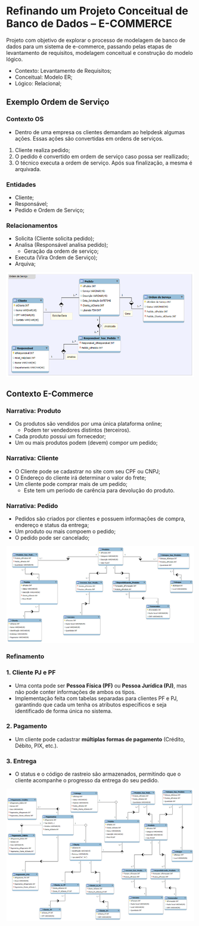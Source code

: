 # Refinando um Projeto Conceitual de Banco de Dados – E-COMMERCE

Projeto com objetivo de explorar o processo de modelagem de banco de dados para um sistema de e-commerce, passando pelas etapas de levantamento de requisitos, modelagem conceitual e construção do modelo lógico.

- Contexto: Levantamento de Requisitos;
- Conceitual: Modelo ER;
- Lógico: Relacional;

## Exemplo Ordem de Serviço

### Contexto OS

- Dentro de uma empresa os clientes demandam ao helpdesk algumas ações. Essas ações são convertidas em ordens de serviços.

1. Cliente realiza pedido;
2. O pedido é convertido em ordem de serviço caso possa ser reallizado;
3. O técnico executa a ordem de serviço. Após sua finalização, a mesma é arquivada.

### Entidades

- Cliente;
- Responsável;
- Pedido e Ordem de Serviço;

### Relacionamentos

- Solicita (Cliente solicita pedido);
- Analisa (Responsável analisa pedido);
  - Geração da ordem de serviço;
- Executa (Vira Ordem de Serviço);
- Arquiva;

![Exemplo](./docs/OrdemServ.png)

## Contexto E-Commerce

### Narrativa: Produto

- Os produtos são vendidos por uma única plataforma online;
  - Podem ter vendedores distintos (terceiros).
- Cada produto possui um fornecedor;
- Um ou mais produtos podem (devem) compor um pedido;

### Narrativa: Cliente

- O Cliente pode se cadastrar no site com seu CPF ou CNPJ;
- O  Endereço do cliente irá determinar o valor do frete;
- Um cliente pode  comprar mais de um pedido;
  - Este tem um período de carência para devolução do produto.

### Narrativa: Pedido

- Pedidos são criados por clientes e possuem informações de compra, endereço e status da entrega;
- Um produto  ou mais compoem o pedido;
- O  pedido pode ser cancelado;

![V1](./docs/ECommerceV1.png)

### Refinamento

### 1. Cliente PJ e PF

- Uma conta pode ser **Pessoa Física (PF)** ou **Pessoa Jurídica (PJ)**, mas não pode conter informações de ambos os tipos.
- Implementação feita com tabelas separadas para clientes PF e PJ, garantindo que cada um tenha os atributos específicos e seja identificado de forma única no sistema.

### 2. Pagamento

- Um cliente pode cadastrar **múltiplas formas de pagamento** (Crédito, Débito, PIX, etc.).
  
### 3. Entrega

- O status e o código de rastreio são armazenados, permitindo que o cliente acompanhe o progresso da entrega do seu pedido.

![V1](./docs/ECommerceV2.png)

